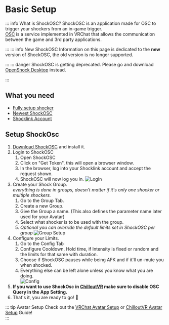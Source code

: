 # Basic Setup

::: info What is ShockOSC?
ShockOSC is an application made for OSC to trigger your shockers from an in-game trigger.  
[OSC](https://docs.vrchat.com/docs/osc-overview) is a service implemented in VRChat that allows the communication between the game and 3rd party applications.

:::
::: info New ShockOSC
Information on this page is dedicated to the **new** version of ShockOSC, the old version is no longer supported.

:::
::: danger ShockOSC is getting deprecated.
Please go and download [OpenShock Desktop](https://github.com/OpenShock/Desktop) instead.

:::
## What you need

- [Fully setup shocker](openshock/first-setup.md)
- [Newest ShockOSC](https://github.com/OpenShock/ShockOSC/releases)
- [Shocklink Account](https://openshock.app/)

## Setup ShockOsc

1. [Download ShockOSC](https://github.com/OpenShock/ShockOSC/releases) and install it.
2. Login to ShockOSC
    1. Open ShockOSC
    2. Click on "Get Token", this will open a browser window.
    3. In the browser, log into your Shocklink account and accept the request shown.
    4. ShockOSC will now log you in.
    ![LogIn](../static/guides/shockosc/NewShockOSC-LogIn.png)
3. Create your Shock Group.  
*everything is done in groups, doesn't matter if it's only one shocker or multiple shockers.*  
    1. Go to the Group Tab.
    2. Create a new Group.
    3. Give the Group a name. (This also defines the parameter name later used for your Avatar)  
    4. Select what shocker is to be used with the group.  
    5. *Optional you can override the default limits set in ShockOSC per group*
    ![Group Setup](../static/guides/shockosc/NewShockOSC-GroupSetup.png)  
4. Configure your Limits.
    1. Go to the Config Tab
    2. Configure Cooldown, Hold time, if Intensity is fixed or random and the limits for that same with duration.
    3. Choose if ShockOSC pauses while being AFK and if it'll un-mute you when shocked.
    4. Everything else can be left alone unless you know what you are doing.  
    ![Config](../static/guides/shockosc/NewShockOSC_Config.png)
5. **If you want to use ShockOsc in [ChilloutVR](https://store.steampowered.com/app/661130/ChilloutVR/) make sure to disable OSC Query in the App Setting.**
6. That's it, you are ready to go! 🎉

::: tip Avatar Setup
Check out the [VRChat Avatar Setup](shockosc-avatar-setup-vrc.md) or [ChilloutVR Avatar Setup](shockosc-avatar-setup-cvr.md) Guide!  
:::

